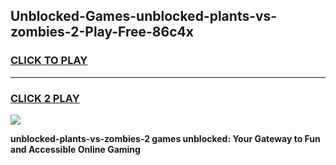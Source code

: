 
## Unblocked-Games-unblocked-plants-vs-zombies-2-Play-Free-86c4x
<h3>
<a href="https://premium76.site?title=unblocked-plants-vs-zombies-2&ref=21A">CLICK TO PLAY</a></h3>
<hr>

<h3>
<a href="https://premium76.site?title=unblocked-plants-vs-zombies-2&ref=21A">CLICK 2 PLAY</a>
  
</h3>

<a href="https://premium76.site?title=unblocked-plants-vs-zombies-2&ref=21A"><img src="https://clearcache.store/games.png"></a>


**unblocked-plants-vs-zombies-2 games unblocked: Your Gateway to Fun and Accessible Online Gaming**
